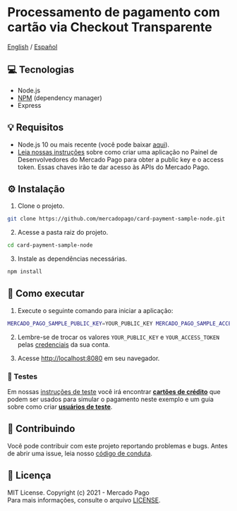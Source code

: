 # Processamento de pagamento com cartão via Checkout Transparente

[English](README.md) / [Español](README.es.md)

## :computer: Tecnologias

- Node.js
- [NPM](https://www.npmjs.com) (dependency manager)
- Express

## 💡 Requisitos

- Node.js 10 ou mais recente (você pode baixar [aqui](https://nodejs.org/)).
- [Leia nossas instruções](https://www.mercadopago.com/developers/pt/guides/overview#bookmark_el_desarrollo_con_c%C3%B3digo) sobre como criar uma aplicação no Painel de Desenvolvedores do Mercado Pago para obter a public key e o access token. Essas chaves irão te dar acesso às APIs do Mercado Pago.

## :gear: Instalação

1. Clone o projeto.

```bash
git clone https://github.com/mercadopago/card-payment-sample-node.git
```

2. Acesse a pasta raiz do projeto.

```bash
cd card-payment-sample-node
```

3. Instale as dependências necessárias.

```bash
npm install
```

## 🌟 Como executar

1. Execute o seguinte comando para iniciar a aplicação:

```bash
MERCADO_PAGO_SAMPLE_PUBLIC_KEY=YOUR_PUBLIC_KEY MERCADO_PAGO_SAMPLE_ACCESS_TOKEN=YOUR_ACCESS_TOKEN npm start
```

2. Lembre-se de trocar os valores `YOUR_PUBLIC_KEY` e `YOUR_ACCESS_TOKEN` pelas [credenciais](https://www.mercadopago.com/developers/panel) da sua conta.

3. Acesse [http://localhost:8080](http://localhost:8080) em seu navegador.

### :test_tube: Testes

Em nossas [instruções de teste](https://www.mercadopago.com/developers/pt/guides/online-payments/checkout-api/testing) você irá encontrar **[cartões de crédito](https://www.mercadopago.com/developers/pt/guides/online-payments/checkout-api/testing#bookmark_cart%C3%B5es_de_teste)** que podem ser usados para simular o pagamento neste exemplo e um guia sobre como criar **[usuários de teste](https://www.mercadopago.com/developers/pt/guides/online-payments/checkout-api/testing#bookmark_como_criar_usu%C3%A1rios)**.

## :handshake: Contribuindo

Você pode contribuir com este projeto reportando problemas e bugs. Antes de abrir uma issue, leia nosso [código de conduta](CODE_OF_CONDUCT.md).

## :bookmark: Licença

MIT License. Copyright (c) 2021 - Mercado Pago <br/>
Para mais informações, consulte o arquivo [LICENSE](LICENSE).
